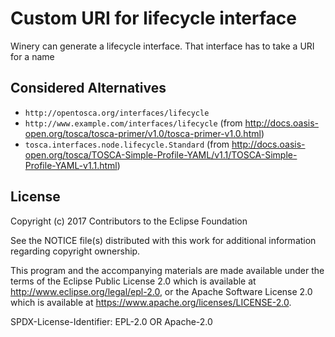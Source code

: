# Custom URI for lifecycle interface

Winery can generate a lifecycle interface.
That interface has to take a URI for a name

## Considered Alternatives

* `http://opentosca.org/interfaces/lifecycle`
* `http://www.example.com/interfaces/lifecycle` (from http://docs.oasis-open.org/tosca/tosca-primer/v1.0/tosca-primer-v1.0.html)
* `tosca.interfaces.node.lifecycle.Standard` (from http://docs.oasis-open.org/tosca/TOSCA-Simple-Profile-YAML/v1.1/TOSCA-Simple-Profile-YAML-v1.1.html)  

## License

Copyright (c) 2017 Contributors to the Eclipse Foundation

See the NOTICE file(s) distributed with this work for additional
information regarding copyright ownership.

This program and the accompanying materials are made available under the
terms of the Eclipse Public License 2.0 which is available at
http://www.eclipse.org/legal/epl-2.0, or the Apache Software License 2.0
which is available at https://www.apache.org/licenses/LICENSE-2.0.

SPDX-License-Identifier: EPL-2.0 OR Apache-2.0
